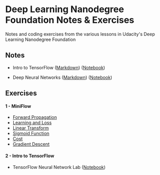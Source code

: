# Deep Learning Nanodegree Foundation Notes & Exercises
Notes and coding exercises from the various lessons in Udacity's Deep Learning Nanodegree Foundation

## Notes

* Intro to TensorFlow ([Markdown](https://github.com/nehal96/Deep-Learning-ND-Exercises/blob/master/Intro%20to%20TensorFlow/intro-to-tensorflow-notes.md)) ([Notebook](https://github.com/nehal96/Deep-Learning-ND-Exercises/blob/master/Intro%20to%20TensorFlow/intro-to-tensorflow-notes.ipynb))

* Deep Neural Networks ([Markdown](https://github.com/nehal96/Deep-Learning-ND-Exercises/blob/master/Deep%20Neural%20Networks/tf-deep-neural-networks.md)) ([Notebook](https://github.com/nehal96/Deep-Learning-ND-Exercises/blob/master/Deep%20Neural%20Networks/tf-deep-neural-networks.ipynb))

## Exercises

#### 1 - MiniFlow

* [Forward Propagation](https://github.com/nehal96/Deep-Learning-ND-Exercises/tree/master/MiniFlow/1%20-%20Forward%20Propagation)
* [Learning and Loss](https://github.com/nehal96/Deep-Learning-ND-Exercises/tree/master/MiniFlow/2%20-%20Learning%20and%20Loss)
* [Linear Transform](https://github.com/nehal96/Deep-Learning-ND-Exercises/tree/master/MiniFlow/3%20-%20Linear%20Transform)
* [Sigmoid Function](https://github.com/nehal96/Deep-Learning-ND-Exercises/tree/master/MiniFlow/4%20-%20Sigmoid%20Function)
* [Cost](https://github.com/nehal96/Deep-Learning-ND-Exercises/tree/master/MiniFlow/5%20-%20Cost)
* [Gradient Descent](https://github.com/nehal96/Deep-Learning-ND-Exercises/tree/master/MiniFlow/6%20-%20Gradient%20Descent)

#### 2 - Intro to TensorFlow

* TensorFlow Neural Network Lab ([Notebook](https://github.com/nehal96/Deep-Learning-ND-Exercises/blob/master/Intro%20to%20TensorFlow/tf_neural_network_lab.ipynb))
